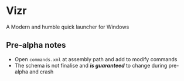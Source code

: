 Vizr
====

A Modern and humble quick launcher for Windows

## Pre-alpha notes
* Open `commands.xml` at assembly path and add to modify commands
* The schema is not finalise and ***is guaranteed*** to change during pre-alpha and crash
